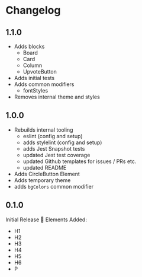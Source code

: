 # Changelog

## 1.1.0
* Adds blocks
  * Board
  * Card
  * Column
  * UpvoteButton
* Adds initial tests
* Adds common modifiers
  * fontStyles
* Removes internal theme and styles

## 1.0.0
* Rebuilds internal tooling
  * eslint (config and setup)
  * adds stylelint (config and setup)
  * adds Jest Snapshot tests
  * updated Jest test coverage
  * updated Github templates for issues / PRs etc.
  * updated README
* Adds CircleButton Element
* Adds temporary theme
* adds `bgColors` common modifier

## 0.1.0
Initial Release 🎉
Elements Added:
* H1
* H2
* H3
* H4
* H5
* H6
* P
